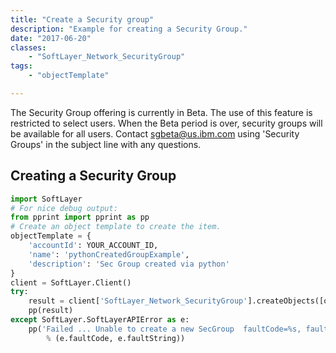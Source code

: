 ```yaml
---
title: "Create a Security group"
description: "Example for creating a Security Group."
date: "2017-06-20"
classes: 
    - "SoftLayer_Network_SecurityGroup"
tags:
    - "objectTemplate"

---
```


The Security Group offering is currently in Beta. The use of this feature is restricted to select users. When the Beta period is over, security groups will be available for all users. Contact sgbeta@us.ibm.com using 'Security Groups' in the subject line with any questions.

## Creating a Security Group

```python
import SoftLayer
# For nice debug output:
from pprint import pprint as pp
# Create an object template to create the item.
objectTemplate = {
	'accountId': YOUR_ACCOUNT_ID,
    'name': 'pythonCreatedGroupExample',
    'description': 'Sec Group created via python'
} 
client = SoftLayer.Client()
try:
    result = client['SoftLayer_Network_SecurityGroup'].createObjects([objectTemplate])
    pp(result)
except SoftLayer.SoftLayerAPIError as e:
    pp('Failed ... Unable to create a new SecGroup  faultCode=%s, faultString=%s'
        % (e.faultCode, e.faultString))

```


